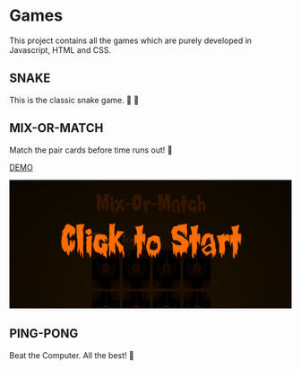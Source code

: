 # Games
This project contains all the games which are purely developed in Javascript, HTML and CSS.

## SNAKE
This is the classic snake game. 	:snake: :apple:

## MIX-OR-MATCH
Match the pair cards before time runs out! :triumph:

[DEMO](https://drive.google.com/file/d/1KD7SBTm4bgO3FpgY122V5t1ZaCpFLPBV/view?usp=sharing)

![alt text](https://github.com/SmriG/Games/blob/master/Mix_Or_Match/mixmatchPNG%20(2).PNG)

## PING-PONG
Beat the Computer. All the best! :cowboy_hat_face:
